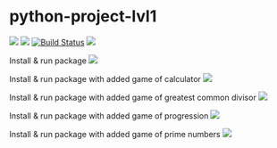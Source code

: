 # python-project-lvl1

<a href="https://codeclimate.com/github/gato-naranja/python-project-lvl1"><img src="https://api.codeclimate.com/v1/badges/a99a88d28ad37a79dbf6/maintainability" /></a>
<a href="https://travis-ci.com/gato-naranja/python-project-lvl1.svg?branch=master"><img src="https://api.codeclimate.com/v1/badges/a99a88d28ad37a79dbf6/test_coverage" /></a>
<a href="https://actions-badge.atrox.dev/gato-naranja/python-project-lvl1/goto?ref=master"><img alt="Build Status" src="https://img.shields.io/endpoint.svg?url=https%3A%2F%2Factions-badge.atrox.dev%2Fgato-naranja%2Fpython-project-lvl1%2Fbadge%3Fref%3Dmaster&style=flat" /></a>
<a href="https://travis-ci.com/gato-naranja/python-project-lvl1.svg?branch=master"><img src="https://travis-ci.com/gato-naranja/python-project-lvl1.svg?branch=master" /></a>

Install & run package
<a href="https://asciinema.org/a/6d0J1e1KkgJhk9RwaXl3WkOeW" target="_blank"><img src="https://asciinema.org/a/6d0J1e1KkgJhk9RwaXl3WkOeW.svg" /></a>

Install & run package with added game of calculator
<a href="https://asciinema.org/a/lNMw9K5eLPjifjom5svEglz7g" target="_blank"><img src="https://asciinema.org/a/lNMw9K5eLPjifjom5svEglz7g.svg" /></a>

Install & run package with added game of greatest common divisor
<a href="https://asciinema.org/a/ozhlHFOruKjNdU9bcpT7fTvHu" target="_blank"><img src="https://asciinema.org/a/ozhlHFOruKjNdU9bcpT7fTvHu.svg" /></a>

Install & run package with added game of progression
<a href="https://asciinema.org/a/xdqCSvCpKUPFcTp6ZaVJ6Q8Uo" target="_blank"><img src="https://asciinema.org/a/xdqCSvCpKUPFcTp6ZaVJ6Q8Uo.svg" /></a>

Install & run package with added game of prime numbers
<a href="https://asciinema.org/a/O9k2X5Z9rAlgQAgeB9u2DXmBn" target="_blank"><img src="https://asciinema.org/a/O9k2X5Z9rAlgQAgeB9u2DXmBn.svg" /></a>
